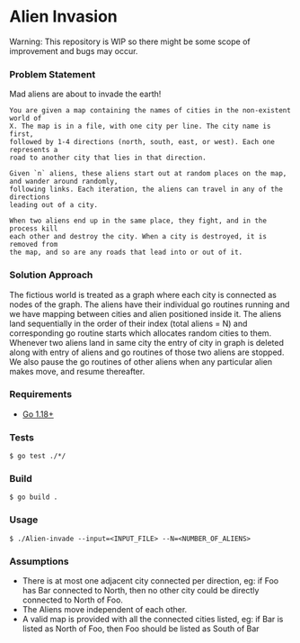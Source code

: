 # Alien Invasion
Warning: This repository is WIP so there might be some scope of improvement and bugs may occur.

### Problem Statement

Mad aliens are about to invade the earth!

```
You are given a map containing the names of cities in the non-existent world of
X. The map is in a file, with one city per line. The city name is first,
followed by 1-4 directions (north, south, east, or west). Each one represents a
road to another city that lies in that direction.

Given `n` aliens, these aliens start out at random places on the map, and wander around randomly,
following links. Each iteration, the aliens can travel in any of the directions
leading out of a city.

When two aliens end up in the same place, they fight, and in the process kill
each other and destroy the city. When a city is destroyed, it is removed from
the map, and so are any roads that lead into or out of it.
```

### Solution Approach

The fictious world is treated as a graph where each city is connected as nodes of the graph. The aliens have their individual go routines running and we have mapping between cities and alien positioned inside it. The aliens land sequentially in the order of their index (total aliens = N) and corresponding go routine starts which allocates random cities to them. Whenever two aliens land in same city the entry of city in graph is deleted along with entry of aliens and go routines of those two aliens are stopped. We also pause the go routines of other aliens when any particular alien makes move, and resume thereafter.

### Requirements

* [Go 1.18+](https://golang.org/dl/)

### Tests

```
$ go test ./*/ 
```

### Build

```
$ go build .
```

### Usage

```
$ ./Alien-invade --input=<INPUT_FILE> --N=<NUMBER_OF_ALIENS>
```

### Assumptions
- There is at most one adjacent city connected per direction, eg: if Foo has Bar connected to North, then no other city could be directly connected to North of Foo.
- The Aliens move independent of each other.
- A valid map is provided with all the connected cities listed, eg: if Bar is listed as North of Foo, then Foo should be listed as South of Bar
